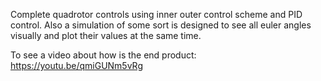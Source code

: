 Complete quadrotor controls using inner outer control scheme and PID control. Also a simulation of some sort is designed to see all euler angles visually and plot their values at the same time. 

To see a video about how is the end product: https://youtu.be/qmiGUNm5vRg 
